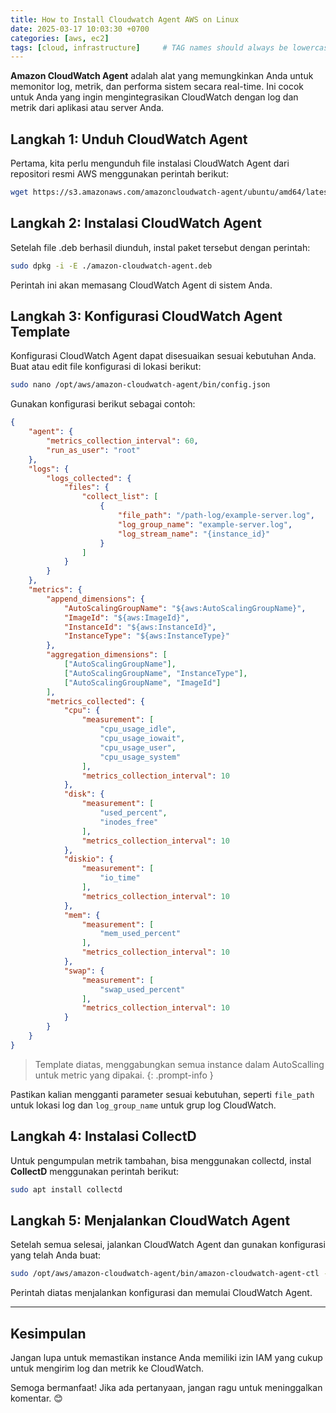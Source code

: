 ```yaml
---
title: How to Install Cloudwatch Agent AWS on Linux
date: 2025-03-17 10:03:30 +0700
categories: [aws, ec2]
tags: [cloud, infrastructure]     # TAG names should always be lowercase
---
```


**Amazon CloudWatch Agent** adalah alat yang memungkinkan Anda untuk memonitor log, metrik, dan performa sistem secara real-time. Ini cocok untuk Anda yang ingin mengintegrasikan CloudWatch dengan log dan metrik dari aplikasi atau server Anda.

## **Langkah 1: Unduh CloudWatch Agent**
Pertama, kita perlu mengunduh file instalasi CloudWatch Agent dari repositori resmi AWS menggunakan perintah berikut:
```bash
wget https://s3.amazonaws.com/amazoncloudwatch-agent/ubuntu/amd64/latest/amazon-cloudwatch-agent.deb
```

## **Langkah 2: Instalasi CloudWatch Agent**
Setelah file .deb berhasil diunduh, instal paket tersebut dengan perintah:
```bash
sudo dpkg -i -E ./amazon-cloudwatch-agent.deb
```
Perintah ini akan memasang CloudWatch Agent di sistem Anda.

## **Langkah 3: Konfigurasi CloudWatch Agent Template**
Konfigurasi CloudWatch Agent dapat disesuaikan sesuai kebutuhan Anda. Buat atau edit file konfigurasi di lokasi berikut:
```bash
sudo nano /opt/aws/amazon-cloudwatch-agent/bin/config.json
```
Gunakan konfigurasi berikut sebagai contoh:

```json
{
    "agent": {
        "metrics_collection_interval": 60,
        "run_as_user": "root"
    },
    "logs": {
        "logs_collected": {
            "files": {
                "collect_list": [
                    {
                        "file_path": "/path-log/example-server.log",
                        "log_group_name": "example-server.log",
                        "log_stream_name": "{instance_id}"
                    }
                ]
            }
        }
    },
    "metrics": {
        "append_dimensions": {
            "AutoScalingGroupName": "${aws:AutoScalingGroupName}",
            "ImageId": "${aws:ImageId}",
            "InstanceId": "${aws:InstanceId}",
            "InstanceType": "${aws:InstanceType}"
        },
        "aggregation_dimensions": [
            ["AutoScalingGroupName"],
            ["AutoScalingGroupName", "InstanceType"],
            ["AutoScalingGroupName", "ImageId"]
        ],
        "metrics_collected": {
            "cpu": {
                "measurement": [
                    "cpu_usage_idle",
                    "cpu_usage_iowait",
                    "cpu_usage_user",
                    "cpu_usage_system"
                ],
                "metrics_collection_interval": 10
            },
            "disk": {
                "measurement": [
                    "used_percent",
                    "inodes_free"
                ],
                "metrics_collection_interval": 10
            },
            "diskio": {
                "measurement": [
                    "io_time"
                ],
                "metrics_collection_interval": 10
            },
            "mem": {
                "measurement": [
                    "mem_used_percent"
                ],
                "metrics_collection_interval": 10
            },
            "swap": {
                "measurement": [
                    "swap_used_percent"
                ],
                "metrics_collection_interval": 10
            }
        }
    }
}
```
> Template diatas, menggabungkan semua instance dalam AutoScalling untuk metric yang dipakai.
{: .prompt-info }

Pastikan kalian mengganti parameter sesuai kebutuhan, seperti `file_path` untuk lokasi log dan `log_group_name` untuk grup log CloudWatch.

## **Langkah 4: Instalasi CollectD**
Untuk pengumpulan metrik tambahan, bisa menggunakan collectd, instal **CollectD** menggunakan perintah berikut:
```bash
sudo apt install collectd
```

## **Langkah 5: Menjalankan CloudWatch Agent**
Setelah semua selesai, jalankan CloudWatch Agent dan gunakan konfigurasi yang telah Anda buat:
```bash
sudo /opt/aws/amazon-cloudwatch-agent/bin/amazon-cloudwatch-agent-ctl -a fetch-config -m ec2 -s -c file:/opt/aws/amazon-cloudwatch-agent/bin/config.json -s
```
Perintah diatas menjalankan konfigurasi dan memulai CloudWatch Agent.

---

## **Kesimpulan**
Jangan lupa untuk memastikan instance Anda memiliki izin IAM yang cukup untuk mengirim log dan metrik ke CloudWatch.

Semoga bermanfaat! Jika ada pertanyaan, jangan ragu untuk meninggalkan komentar. 😊